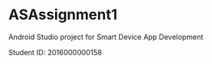 # ASAssignment1

Android Studio project for Smart Device App Development

Student ID: 2016000000158
